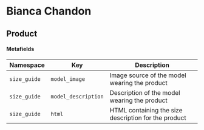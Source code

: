 # Bianca Chandon

## Product

#### Metafields

| Namespace | Key | Description |
|---|---|---|
| `size_guide` | `model_image` | Image source of the model wearing the product |
| `size_guide` | `model_description` | Description of the model wearing the product |
| `size_guide` | `html` | HTML containing the size description for the product  |